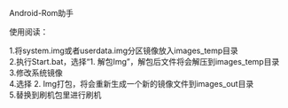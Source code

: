 Android-Rom助手

使用阅读：

1.将system.img或者userdata.img分区镜像放入images_temp目录<br>
2.执行Start.bat，选择“1. 解包Img”，解包后文件将会解压到images_temp目录<br>
3.修改系统镜像<br>
4.选择 2. Img打包，将会重新生成一个新的镜像文件到images_out目录<br>
5.替换到刷机包里进行刷机<br>
